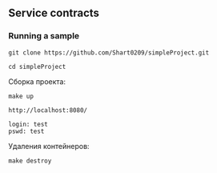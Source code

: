 ## Service contracts

### Running a sample
```console
git clone https://github.com/Shart0209/simpleProject.git
```
```console
cd simpleProject
```
Сборка проекта:
```console
make up
```
```console
http://localhost:8080/
```
```console
login: test
pswd: test
```
Удаления контейнеров:
```console
make destroy
```
